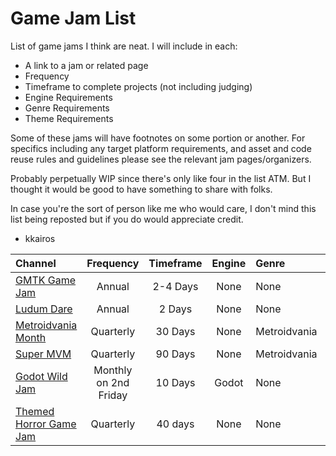 # Game Jam List

List of game jams I think are neat. I will include in each:

* A link to a jam or related page
* Frequency
* Timeframe to complete projects (not including judging)
* Engine Requirements
* Genre Requirements
* Theme Requirements

Some of these jams will have footnotes on some portion or another. For specifics including any target platform requirements, and asset and code reuse rules and guidelines please see the relevant jam pages/organizers.

Probably perpetually WIP since there's only like four in the list ATM. But I thought it would be good to have something to share with folks.

In case you're the sort of person like me who would care, I don't mind this list being reposted but if you do would appreciate credit.

- kkairos

| Channel | Frequency | Timeframe | Engine | Genre | Theme |
| :----- | :-----: | :-----: | :-----: | :----- | :----- |
| [GMTK Game Jam](https://gmtk.itch.io/) | Annual | 2-4 Days | None | None | Mandatory |
| [Ludum Dare](https://ludumdare.com/) | Annual | 2 Days | None | None | Mandatory |
| [Metroidvania Month](https://itch.io/jam/metroidvania-month-25) | Quarterly | 30 Days | None | Metroidvania | Inspiration |
| [Super MVM](https://itch.io/jam/metroidvania-month-super-25) | Quarterly | 90 Days | None | Metroidvania | None |
| [Godot Wild Jam](https://godotwildjam.com/) | Monthly on 2nd Friday | 10 Days | Godot | None | Mandatory |
| [Themed Horror Game Jam](https://itch.io/jam/themed-horror-game-jam-19) | Quarterly | 40 days | None | None | Mandatory |
